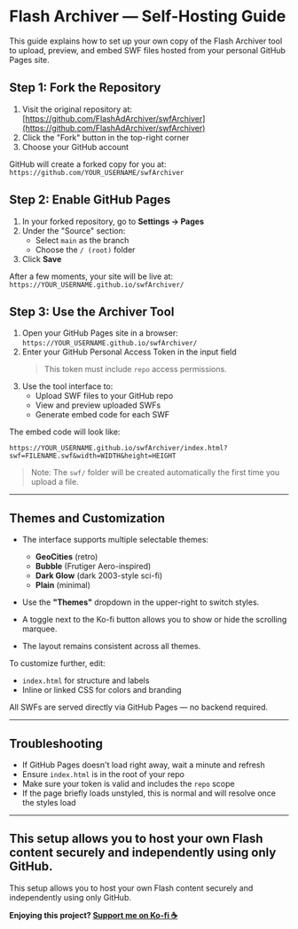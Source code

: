 # Flash Archiver — Self-Hosting Guide

This guide explains how to set up your own copy of the Flash Archiver tool to upload, preview, and embed SWF files hosted from your personal GitHub Pages site.

## Step 1: Fork the Repository

1. Visit the original repository at: [https://github.com/FlashAdArchiver/swfArchiver](https://github.com/FlashAdArchiver/swfArchiver)  
2. Click the "Fork" button in the top-right corner  
3. Choose your GitHub account  

GitHub will create a forked copy for you at:  
`https://github.com/YOUR_USERNAME/swfArchiver`

## Step 2: Enable GitHub Pages

1. In your forked repository, go to **Settings → Pages**  
2. Under the "Source" section:  
   - Select `main` as the branch  
   - Choose the `/ (root)` folder  
3. Click **Save**

After a few moments, your site will be live at:  
`https://YOUR_USERNAME.github.io/swfArchiver/`

## Step 3: Use the Archiver Tool

1. Open your GitHub Pages site in a browser:  
   `https://YOUR_USERNAME.github.io/swfArchiver/`  
2. Enter your GitHub Personal Access Token in the input field  
   > This token must include `repo` access permissions.  
3. Use the tool interface to:  
   - Upload SWF files to your GitHub repo  
   - View and preview uploaded SWFs  
   - Generate embed code for each SWF  

The embed code will look like:

```
https://YOUR_USERNAME.github.io/swfArchiver/index.html?swf=FILENAME.swf&width=WIDTH&height=HEIGHT
```

> Note: The `swf/` folder will be created automatically the first time you upload a file.

---

## Themes and Customization

- The interface supports multiple selectable themes:  
  - **GeoCities** (retro)  
  - **Bubble** (Frutiger Aero-inspired)  
  - **Dark Glow** (dark 2003-style sci-fi)  
  - **Plain** (minimal)

- Use the **"Themes"** dropdown in the upper-right to switch styles.  
- A toggle next to the Ko-fi button allows you to show or hide the scrolling marquee.  
- The layout remains consistent across all themes.

To customize further, edit:
- `index.html` for structure and labels  
- Inline or linked CSS for colors and branding

All SWFs are served directly via GitHub Pages — no backend required.

---

## Troubleshooting

- If GitHub Pages doesn't load right away, wait a minute and refresh  
- Ensure `index.html` is in the root of your repo  
- Make sure your token is valid and includes the `repo` scope  
- If the page briefly loads unstyled, this is normal and will resolve once the styles load

---

This setup allows you to host your own Flash content securely and independently using only GitHub.
---

This setup allows you to host your own Flash content securely and independently using only GitHub.

**Enjoying this project? [Support me on Ko-fi ☕](https://ko-fi.com/K3K11GA733)**  
